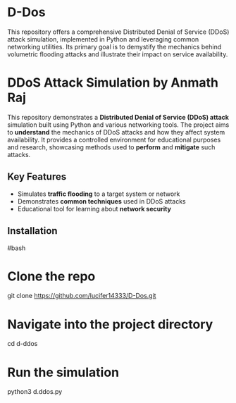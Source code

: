# D-Dos
This repository offers a comprehensive Distributed Denial of Service (DDoS) attack simulation, implemented in Python and leveraging common networking utilities. Its primary goal is to demystify the mechanics behind volumetric flooding attacks and illustrate their impact on service availability.
# DDoS Attack Simulation by Anmath Raj

This repository demonstrates a **Distributed Denial of Service (DDoS) attack** simulation built using Python and various networking tools. The project aims to **understand** the mechanics of DDoS attacks and how they affect system availability. It provides a controlled environment for educational purposes and research, showcasing methods used to **perform** and **mitigate** such attacks.

## Key Features
- Simulates **traffic flooding** to a target system or network  
- Demonstrates **common techniques** used in DDoS attacks  
- Educational tool for learning about **network security**  

## Installation

#bash
# Clone the repo
git clone https://github.com/lucifer14333/D-Dos.git

# Navigate into the project directory
cd d-ddos

# Run the simulation
python3 d.ddos.py
